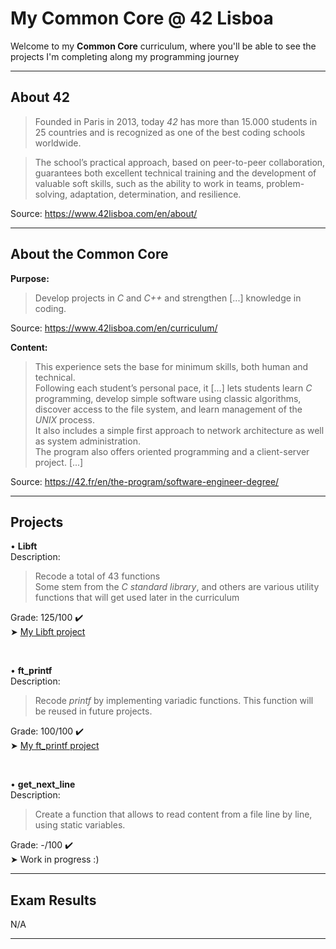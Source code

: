# My Common Core @ 42 Lisboa

Welcome to my **Common Core** curriculum, where you'll be able to see the projects I'm completing along my programming journey

___________________

## About 42
>Founded in Paris in 2013, today <i>42</i> has more than 15.000 students in 25 countries and is recognized as one of the best coding schools worldwide.

>The school’s practical approach, based on peer-to-peer collaboration, guarantees both excellent technical training and the development of valuable soft skills, such as the ability to work in teams, problem-solving, adaptation, determination, and resilience.

Source: https://www.42lisboa.com/en/about/
___________________
## About the Common Core
**Purpose:**
>Develop projects in <i>C</i> and <i>C++</i> and strengthen [...] knowledge in coding.

Source: https://www.42lisboa.com/en/curriculum/

**Content:**
>This experience sets the base for minimum skills, both human and technical. <br>
>Following each student’s personal pace, it [...] lets students learn <i>C</i> programming, develop simple software using classic algorithms, discover access to the file system, and learn management of the <i>UNIX</i> process. <br>
>It also includes a simple first approach to network architecture as well as system administration. <br>
>The program also offers oriented programming and a client-server project. [...] 

Source: https://42.fr/en/the-program/software-engineer-degree/
___________________
## Projects

• **Libft**<br>
Description:
>Recode a total of 43 functions<br>
Some stem from the <i>C standard library</i>, and others are various utility functions that will get used later in the curriculum<br>

Grade: 125/100 ✔️<br>
➤ [My Libft project](https://github.com/CamilleJMBouvet/CommonCore/tree/master/Libft)

<br>

• **ft_printf**<br>
Description:
>Recode <i>printf</i> by implementing variadic functions. This function will be reused in future projects.

Grade: 100/100 ✔️<br>
➤ [My ft_printf project](https://github.com/CamilleJMBouvet/Common-Core-42-Lisboa/tree/master/ft_printf)

<br>

• **get_next_line**<br>
Description:
>Create a function that allows to read content from a file line by line, using static variables.

Grade: -/100 ✔️<br>
➤ Work in progress :)

___________________
## Exam Results

N/A
___________________
